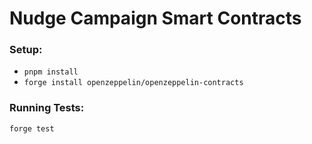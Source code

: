 # Nudge Campaign Smart Contracts

### Setup:

- `pnpm install`
- `forge install openzeppelin/openzeppelin-contracts`

### Running Tests:

`forge test`

